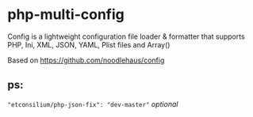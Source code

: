 php-multi-config
================

Config is a lightweight configuration file loader &amp; formatter that supports PHP, Ini, XML, JSON, YAML, Plist files and Array()

Based on https://github.com/noodlehaus/config

ps:
---

`"etconsilium/php-json-fix": "dev-master"` _optional_

